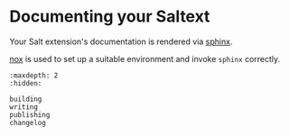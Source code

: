 # Documenting your Saltext

Your Salt extension's documentation is rendered via [sphinx](https://www.sphinx-doc.org/en/master/index.html).

[nox](https://nox.thea.codes/en/stable/) is used to set up a suitable environment and invoke `sphinx` correctly.

```{toctree}
:maxdepth: 2
:hidden:

building
writing
publishing
changelog
```
